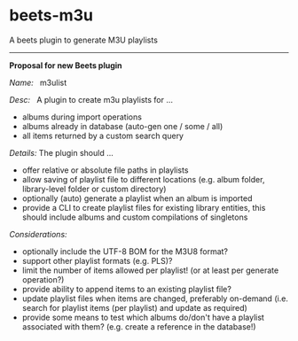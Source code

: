 # beets-m3u
A beets plugin to generate M3U playlists
___
**Proposal for new Beets plugin**

_Name:_	&nbsp; m3ulist

_Desc:_	&nbsp; A plugin to create m3u playlists for ...
- albums during import operations
- albums already in database (auto-gen one / some / all)
- all items returned by a custom search query

_Details:_
The plugin should ...
- offer relative or absolute file paths in playlists
- allow saving of playlist file to different locations
  (e.g. album folder, library-level folder or custom directory)
- optionally (auto) generate a playlist when an album is imported
- provide a CLI to create playlist files for existing library entities,
  this should include albums and custom compilations of singletons

_Considerations:_
- optionally include the UTF-8 BOM for the M3U8 format?
- support other playlist formats (e.g. PLS)?
- limit the number of items allowed per playlist!
  (or at least per generate operation?)
- provide ability to append items to an existing playlist file?
- update playlist files when items are changed, preferably on-demand
  (i.e. search for playlist items (per playlist) and update as required)
- provide some means to test which albums do/don't have a playlist
  associated with them? (e.g. create a reference in the database!)
